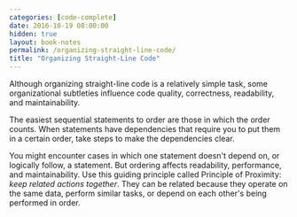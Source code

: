 ```yaml
---
categories: [code-complete]
date: 2016-10-19 08:00:00
hidden: true
layout: book-notes
permalink: /organizing-straight-line-code/
title: "Organizing Straight-Line Code"
---
```


Although organizing straight-line code is a relatively simple task, some organizational subtleties influence code quality, correctness, readability, and maintainability.

The easiest sequential statements to order are those in which the order counts. When statements have dependencies that require you to put them in a certain order, take steps to make the dependencies clear.

You might encounter cases in which one statement doesn't depend on, or logically follow, a statement. But ordering affects readability, performance, and maintainability. Use this guiding principle called Principle of Proximity: _keep related actions together_. They can be related because they operate on the same data, perform similar tasks, or depend on each other's being performed in order.